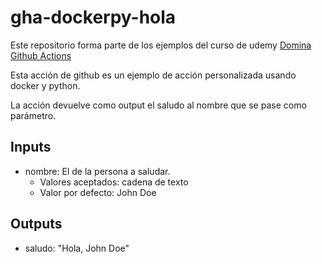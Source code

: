 # gha-dockerpy-hola
Este repositorio forma parte de los ejemplos del curso de udemy [Domina Github Actions](https://www.udemy.com/course/domina-github-actions/?referralCode=CBFBAF72C38BE758CFE1)

Esta acción de github es un ejemplo de acción personalizada usando docker y python.

La acción devuelve como output el saludo al nombre que se pase como parámetro.

## Inputs
* nombre: El de la persona a saludar.
    * Valores aceptados: cadena de texto
    * Valor por defecto: John Doe

## Outputs
* saludo: "Hola, John Doe"
